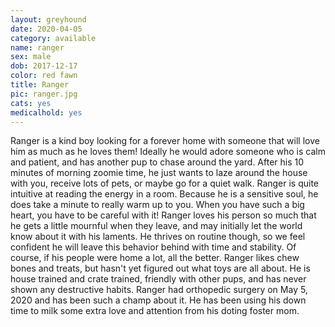 ```yaml
---
layout: greyhound
date: 2020-04-05
category: available
name: ranger
sex: male
dob: 2017-12-17
color: red fawn
title: Ranger
pic: ranger.jpg
cats: yes
medicalhold: yes
---
```

Ranger is a kind boy looking for a forever home with someone that will love him as much as he loves them! Ideally he would adore someone who is calm and patient, and has another pup to chase around the yard.  After his 10 minutes of morning zoomie time, he just wants to laze around the house with you, receive lots of pets, or maybe go for a quiet walk. Ranger is quite intuitive at reading the energy in a room. Because he is a sensitive soul, he does take a minute to really warm up to you.  When you have such a big heart, you have to be careful with it! Ranger loves his person so much that he gets a little mournful when they leave, and may initially let the world know about it with his laments.  He thrives on routine though, so we feel confident he will leave this behavior behind with time and stability.  Of course, if his people were home a lot, all the better.
Ranger likes chew bones and treats, but hasn't yet figured out what toys are all about. He is house trained and crate trained, friendly with other  pups, and has never shown any destructive habits. 
Ranger had orthopedic surgery on May 5, 2020 and has been such a champ about it. He has been using his down time to milk some extra love and attention from his doting foster mom.
